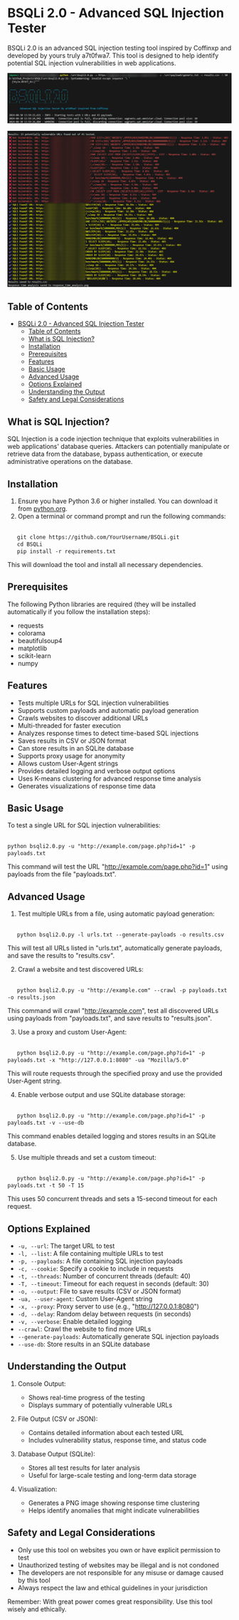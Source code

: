 # BSQLi 2.0 - Advanced SQL Injection Tester

BSQLi 2.0 is an advanced SQL injection testing tool inspired by Coffinxp and developed by yours truly a7t0fwa7. This tool is designed to help identify potential SQL injection vulnerabilities in web applications.

![1724998676109](image/README/1724998676109.png)

![1724998894176](image/README/1724998894176.png)


## Table of Contents

- [BSQLi 2.0 - Advanced SQL Injection Tester](#bsqli-20---advanced-sql-injection-tester)
  - [Table of Contents](#table-of-contents)
  - [What is SQL Injection?](#what-is-sql-injection)
  - [Installation](#installation)
  - [Prerequisites](#prerequisites)
  - [Features](#features)
  - [Basic Usage](#basic-usage)
  - [Advanced Usage](#advanced-usage)
  - [Options Explained](#options-explained)
  - [Understanding the Output](#understanding-the-output)
  - [Safety and Legal Considerations](#safety-and-legal-considerations)

## What is SQL Injection?

SQL Injection is a code injection technique that exploits vulnerabilities in web applications' database queries. Attackers can potentially manipulate or retrieve data from the database, bypass authentication, or execute administrative operations on the database.

## Installation

1. Ensure you have Python 3.6 or higher installed. You can download it from [python.org](https://www.python.org/downloads/).
2. Open a terminal or command prompt and run the following commands:

```

   git clone https://github.com/YourUsername/BSQLi.git
   cd BSQLi
   pip install -r requirements.txt

```

   This will download the tool and install all necessary dependencies.

## Prerequisites

The following Python libraries are required (they will be installed automatically if you follow the installation steps):

- requests
- colorama
- beautifulsoup4
- matplotlib
- scikit-learn
- numpy

## Features

- Tests multiple URLs for SQL injection vulnerabilities
- Supports custom payloads and automatic payload generation
- Crawls websites to discover additional URLs
- Multi-threaded for faster execution
- Analyzes response times to detect time-based SQL injections
- Saves results in CSV or JSON format
- Can store results in an SQLite database
- Supports proxy usage for anonymity
- Allows custom User-Agent strings
- Provides detailed logging and verbose output options
- Uses K-means clustering for advanced response time analysis
- Generates visualizations of response time data

## Basic Usage

To test a single URL for SQL injection vulnerabilities:

```

python bsqli2.0.py -u "http://example.com/page.php?id=1" -p payloads.txt

```

This command will test the URL "http://example.com/page.php?id=1" using payloads from the file "payloads.txt".

## Advanced Usage

1. Test multiple URLs from a file, using automatic payload generation:

```

   python bsqli2.0.py -l urls.txt --generate-payloads -o results.csv

```

   This will test all URLs listed in "urls.txt", automatically generate payloads, and save the results to "results.csv".

2. Crawl a website and test discovered URLs:

```

   python bsqli2.0.py -u "http://example.com" --crawl -p payloads.txt -o results.json

```

   This command will crawl "http://example.com", test all discovered URLs using payloads from "payloads.txt", and save results to "results.json".

3. Use a proxy and custom User-Agent:

```

   python bsqli2.0.py -u "http://example.com/page.php?id=1" -p payloads.txt -x "http://127.0.0.1:8080" -ua "Mozilla/5.0"

```

   This will route requests through the specified proxy and use the provided User-Agent string.

4. Enable verbose output and use SQLite database storage:

```

   python bsqli2.0.py -u "http://example.com/page.php?id=1" -p payloads.txt -v --use-db

```

   This command enables detailed logging and stores results in an SQLite database.

5. Use multiple threads and set a custom timeout:

```

   python bsqli2.0.py -u "http://example.com/page.php?id=1" -p payloads.txt -t 50 -T 15

```

   This uses 50 concurrent threads and sets a 15-second timeout for each request.

## Options Explained

- `-u, --url`: The target URL to test
- `-l, --list`: A file containing multiple URLs to test
- `-p, --payloads`: A file containing SQL injection payloads
- `-c, --cookie`: Specify a cookie to include in requests
- `-t, --threads`: Number of concurrent threads (default: 40)
- `-T, --timeout`: Timeout for each request in seconds (default: 30)
- `-o, --output`: File to save results (CSV or JSON format)
- `-ua, --user-agent`: Custom User-Agent string
- `-x, --proxy`: Proxy server to use (e.g., "http://127.0.0.1:8080")
- `-d, --delay`: Random delay between requests (in seconds)
- `-v, --verbose`: Enable detailed logging
- `--crawl`: Crawl the website to find more URLs
- `--generate-payloads`: Automatically generate SQL injection payloads
- `--use-db`: Store results in an SQLite database

## Understanding the Output

1. Console Output:

   - Shows real-time progress of the testing
   - Displays summary of potentially vulnerable URLs
2. File Output (CSV or JSON):

   - Contains detailed information about each tested URL
   - Includes vulnerability status, response time, and status code
3. Database Output (SQLite):

   - Stores all test results for later analysis
   - Useful for large-scale testing and long-term data storage
4. Visualization:

   - Generates a PNG image showing response time clustering
   - Helps identify anomalies that might indicate vulnerabilities

## Safety and Legal Considerations

- Only use this tool on websites you own or have explicit permission to test
- Unauthorized testing of websites may be illegal and is not condoned
- The developers are not responsible for any misuse or damage caused by this tool
- Always respect the law and ethical guidelines in your jurisdiction

Remember: With great power comes great responsibility. Use this tool wisely and ethically.
